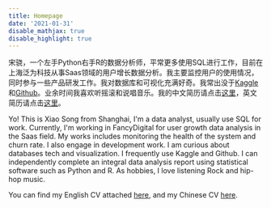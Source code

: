 ```yaml
---
title: Homepage
date: '2021-01-31'
disable_mathjax: true
disable_highlight: true
---
```


<meta name="baidu-site-verification" content="XQ7m1PA0VK" />

宋骁，一个左手Python右手R的数据分析师，平常更多使用SQL进行工作，目前在上海泛为科技从事Saas领域的用户增长数据分析。我主要监控用户的使用情况，同时参与一些产品研发工作。我对数据库和可视化充满好奇。我常出没于[Kaggle](https://www.kaggle.com/rikdifos)和[Github](https://github.com/songxxiao)。业余时间我喜欢听摇滚和说唱音乐。我的中文简历请点击[这里](/cn/resume/)，英文简历请点击[这里](/en/enresume/)。


Yo! This is Xiao Song from Shanghai, I'm a data analyst, usually use SQL for work. Currently, I'm working in FancyDigital for user growth data analysis in the Saas field. My works includes monitoring the health of the system and churn rate. I also engage in development work. I am curious about databases tech and visualization. I frequently use Kaggle and Github. I can independently complete an integral data analysis report using statistical software such as Python and R. As hobbies, I love listening Rock and hip-hop music.

You can find my English CV attached [here](/en/resume/), and my Chinese CV [here](/cn/resume/).

